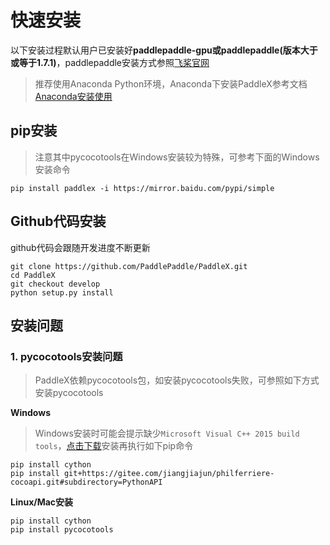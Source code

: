 # 快速安装

以下安装过程默认用户已安装好**paddlepaddle-gpu或paddlepaddle(版本大于或等于1.7.1)**，paddlepaddle安装方式参照[飞桨官网](https://www.paddlepaddle.org.cn/install/quick)

> 推荐使用Anaconda Python环境，Anaconda下安装PaddleX参考文档[Anaconda安装使用](../appendix/anaconda_install.md)

## pip安装

> 注意其中pycocotools在Windows安装较为特殊，可参考下面的Windows安装命令  

```
pip install paddlex -i https://mirror.baidu.com/pypi/simple
```


## Github代码安装
github代码会跟随开发进度不断更新

```
git clone https://github.com/PaddlePaddle/PaddleX.git
cd PaddleX
git checkout develop
python setup.py install
```


## 安装问题
### 1. pycocotools安装问题  
> PaddleX依赖pycocotools包，如安装pycocotools失败，可参照如下方式安装pycocotools

**Windows**  
> Windows安装时可能会提示缺少`Microsoft Visual C++ 2015 build tools`，[点击下载](https://go.microsoft.com/fwlink/?LinkId=691126)安装再执行如下pip命令
```
pip install cython
pip install git+https://gitee.com/jiangjiajun/philferriere-cocoapi.git#subdirectory=PythonAPI
```

**Linux/Mac安装**
```
pip install cython  
pip install pycocotools
```
